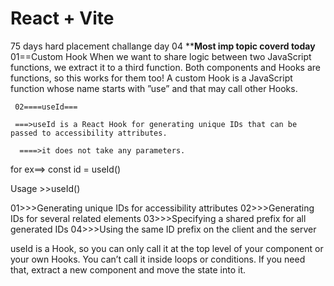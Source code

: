 # React + Vite
75 days hard placement challange day 04
     **********Most imp topic coverd today********
     01==Custom Hook
When we want to share logic between two JavaScript functions, we extract it to a third function. Both components and Hooks are functions, so this works for them too!
A custom Hook is a JavaScript function whose name starts with ”use” and that may call other Hooks.

     02====useId===

     ===>useId is a React Hook for generating unique IDs that can be passed to accessibility attributes.

      ====>it does not take any parameters.
for ex==>
     const id = useId()

  Usage >>useId()

01>>>Generating unique IDs for accessibility attributes
02>>>Generating IDs for several related elements
03>>>Specifying a shared prefix for all generated IDs
04>>>Using the same ID prefix on the client and the server


useId is a Hook, so you can only call it at the top level of your component or your own Hooks. You can’t call it inside loops or conditions. If you need that, extract a new component and move the state into it.

